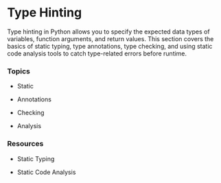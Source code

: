 # Type Hinting

Type hinting in Python allows you to specify the expected data types of variables, function arguments, and return values. This section covers the basics of static typing, type annotations, type checking, and using static code analysis tools to catch type-related errors before runtime.

### Topics

- Static

- Annotations

- Checking

- Analysis


### Resources

- Static Typing

- Static Code Analysis
